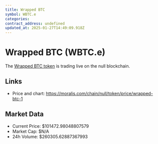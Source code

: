 ```yaml
---
title: Wrapped BTC
symbol: WBTC.e
categories: 
contract_address: undefined
updated_at: 2025-01-27T14:49:09.918Z
---
```


# Wrapped BTC (WBTC.e)
The [Wrapped BTC token](https://moralis.com/chain/null/token/price/wrapped-btc-1) is trading live on the null blockchain.

## Links
- Price and chart: https://moralis.com/chain/null/token/price/wrapped-btc-1

## Market Data
- Current Price: $101472.98048807579
- Market Cap: $N/A
- 24h Volume: $260305.62887367993

